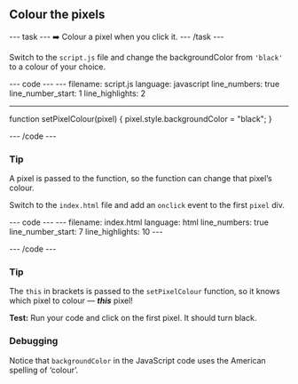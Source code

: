 <h2 class="c-project-heading--task">Colour the pixels</h2>

--- task ---
➡️ Colour a pixel when you click it.
--- /task --- 

Switch to the `script.js` file and change the backgroundColor from `'black'` to a colour of your choice. 

<div class="c-project-code">
--- code ---
---
filename: script.js
language: javascript
line_numbers: true
line_number_start: 1
line_highlights: 2

---
function setPixelColour(pixel) {
  pixel.style.backgroundColor = "black";
}

--- /code ---
</div>

<div class="c-project-callout c-project-callout--tip">

### Tip
A pixel is passed to the function, so the function can change that pixel’s colour.
</div>

Switch to the `index.html` file and add an `onclick` event to the first `pixel` div.

<div class="c-project-code">
--- code ---
---
filename: index.html
language: html
line_numbers: true
line_number_start: 7
line_highlights: 10
---
<body>
  <div id="art">
    <div class = "row">
      <div class="pixel" onclick="setPixelColour(this)"></div>
      <div class="pixel"></div>
      <div class="pixel"></div>

--- /code ---
</div>

<div class="c-project-callout c-project-callout--tip">

### Tip
The `this` in brackets is passed to the `setPixelColour` function, so it knows which pixel to colour — ***this*** pixel!
</div>

**Test:** Run your code and click on the first pixel. It should turn black.

<div class="c-project-callout c-project-callout--debug">

### Debugging

Notice that `backgroundColor` in the JavaScript code uses the American spelling of ‘colour’.

</div>
